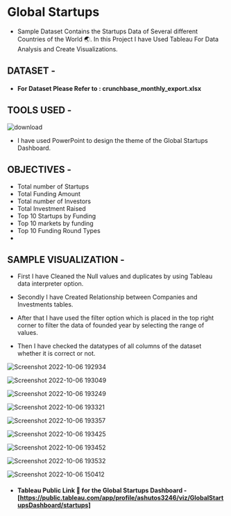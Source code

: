 # Global Startups

* Sample Dataset Contains the Startups Data of Several different Countries of the World 🌏. In this Project I have Used Tableau For Data Analysis and Create Visualizations.


## DATASET -

* #### For Dataset Please Refer to : crunchbase_monthly_export.xlsx


## TOOLS USED - 

  ![download](https://user-images.githubusercontent.com/111995863/194266789-c26badc9-68db-4735-a31c-7e98749ab3c6.jpg)

 * I have used PowerPoint to design the theme of the Global Startups Dashboard.

## OBJECTIVES - 

* Total number of Startups
* Total Funding Amount
* Total number of Investors
* Total Investment Raised
* Top 10 Startups by Funding
* Top 10 markets by funding
* Top 10 Funding Round Types
* 


## SAMPLE VISUALIZATION - 


* First I have Cleaned the Null values and duplicates by using Tableau data interpreter option.

* Secondly I have Created Relationship between Companies and Investments tables.

* After that I have used the filter option which is placed in the top right corner to filter the data of founded year by selecting the range of values. 

* Then I have checked the datatypes of all columns of the dataset whether it is correct or not.

 
![Screenshot 2022-10-06 192934](https://user-images.githubusercontent.com/111995863/194344755-11984b80-a28b-46e0-9635-9a2729918793.png)

![Screenshot 2022-10-06 193049](https://user-images.githubusercontent.com/111995863/194344810-485dc9b6-7295-462a-9915-494878bda243.png)

![Screenshot 2022-10-06 193249](https://user-images.githubusercontent.com/111995863/194344828-3cb3e340-c867-411e-b3bc-d675164b9b84.png)

![Screenshot 2022-10-06 193321](https://user-images.githubusercontent.com/111995863/194344841-9e2609e0-9665-421b-941a-d64b639a2bd1.png)

![Screenshot 2022-10-06 193357](https://user-images.githubusercontent.com/111995863/194344851-191c3b9a-146e-4b91-bd6e-a01bc471ec63.png)

![Screenshot 2022-10-06 193425](https://user-images.githubusercontent.com/111995863/194344861-43a2827c-042a-4583-831f-3777b08f18b9.png)

![Screenshot 2022-10-06 193452](https://user-images.githubusercontent.com/111995863/194344882-bb03f0da-d199-4887-bcd2-20c862f22ca5.png)

![Screenshot 2022-10-06 193532](https://user-images.githubusercontent.com/111995863/194344904-f953a594-2c15-431a-99ec-e735cfc4dc4b.png)

![Screenshot 2022-10-06 150412](https://user-images.githubusercontent.com/111995863/194344942-e0d5eb66-bb42-4189-8f4d-faf40f299e59.png)




 * #### Tableau Public Link 🔗 for the Global Startups Dashboard - [https://public.tableau.com/app/profile/ashutos3246/viz/GlobalStartupsDashboard/startups]


